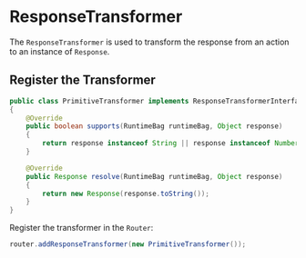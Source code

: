 # ResponseTransformer

The `ResponseTransformer` is used to transform the response from an action to an instance of `Response`.

## Register the Transformer

```java
public class PrimitiveTransformer implements ResponseTransformerInterface
{
    @Override
    public boolean supports(RuntimeBag runtimeBag, Object response)
    {
        return response instanceof String || response instanceof Number;
    }

    @Override
    public Response resolve(RuntimeBag runtimeBag, Object response)
    {
        return new Response(response.toString());
    }
}
```

Register the transformer in the `Router`:

```java
router.addResponseTransformer(new PrimitiveTransformer());
```
